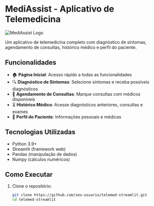 # MediAssist - Aplicativo de Telemedicina

![MediAssist Logo](assets/icons/activity.svg)

Um aplicativo de telemedicina completo com diagnóstico de sintomas, agendamento de consultas, histórico médico e perfil do paciente.

## Funcionalidades

- 🏠 **Página Inicial**: Acesso rápido a todas as funcionalidades
- 🔍 **Diagnóstico de Sintomas**: Selecione sintomas e receba possíveis diagnósticos
- 📅 **Agendamento de Consultas**: Marque consultas com médicos disponíveis
- ⏳ **Histórico Médico**: Acesse diagnósticos anteriores, consultas e exames
- 👤 **Perfil do Paciente**: Informações pessoais e médicas

## Tecnologias Utilizadas

- Python 3.9+
- Streamlit (framework web)
- Pandas (manipulação de dados)
- Numpy (cálculos numéricos)

## Como Executar

1. Clone o repositório:
   ```bash
   git clone https://github.com/seu-usuario/telemed-streamlit.git
   cd telemed-streamlit
